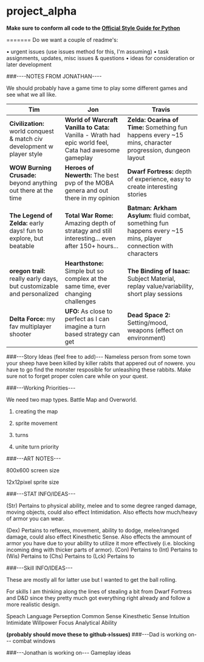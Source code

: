 project_alpha
=============

**Make sure to conform all code to the [Official Style Guide for Python](http://legacy.python.org/dev/peps/pep-0008/)**

=======
Do we want a couple of readme's:

• urgent issues (use issues method for this, I'm assuming)
• task assignments, updates, misc issues & questions
• ideas for consideration or later development

###----NOTES FROM JONATHAN----

We should probably have a game time to play some different games and see what we all like.

Tim | Jon | Travis
--- | --- | ---
**Civilization:** world conquest & match civ development w player style  | **World of Warcraft Vanilla to Cata:** Vanilla - Wrath had epic world feel, Cata had awesome gameplay | **Zelda: Ocarina of Time:** Something fun happens every ~15 mins, character progression, dungeon layout |   
**WOW Burning Crusade:** beyond anything out there at the time | **Heroes of Newerth:** The best pvp of the MOBA genera and out there in my opinion | **Dwarf Fortress:** depth of experience, easy to create interesting stories |
**The Legend of Zelda:** early days! fun to explore, but beatable  |  **Total War Rome:** Amazing depth of stratagy and still interesting... even after 150+ hours... | **Batman: Arkham Asylum:** fluid combat, something fun happens every ~15 mins, player connection with characters |
**oregon trail:** really early days, but customizable and personalized | **Hearthstone:** Simple but so complex at the same time, ever changing challenges | **The Binding of Isaac:** Subject Material, replay value/variability, short play sessions |
**Delta Force:** my fav multiplayer shooter | **UFO:** As close to perfect as I can imagine a turn based strategy can get | **Dead Space 2:** Setting/mood, weapons (effect on environment) | 

###---Story Ideas (feel free to add)---
Nameless person from some town 
your sheep have been killed by killer rabits that appered out of nowere.
you have to go find the monster resposible for unleashing these rabbits.
Make sure not to forget proper colen care while on your quest.

###---Working Priorities---

We need two map types. Battle Map and Overworld.

1. creating the map

2. sprite movement

3. turns

4. unite turn priority

###---ART NOTES---

800x600 screen size

12x12pixel sprite size


###---STAT INFO/IDEAS---

(Str) Pertains to physical ability, melee and to some degree ranged damage, moving objects,
could also effect Intimidation. Also effects how much/heavy of armor you can wear.

(Dex) Pertains to reflexes, movement, ability to dodge, melee/ranged damage, could also effect Kinesthetic Sense.
Also effects the ammount of armor you have due to your ability to utilize it more effectively (i.e. blocking incoming dmg with thicker parts of armor).
(Con) Pertains to
(Int) Pertains to
(Wis) Pertains to
(Chs) Pertains to
(Lck) Pertains to

###---Skill INFO/IDEAS---

These are mostly all for latter use but I wanted to get the ball rolling.

For skills I am thinking along the lines of stealing a bit from Dwarf Fortress and D&D since
they pretty much got everything right already and follow a more realistic design.

Speach
Language
Perseption
Common Sense
Kinesthetic Sense
Intuition
Intimidate
Willpower
Focus
Analytical Ability

**(probably should move these to github->Issues)**
###---Dad is working on---
combat windows

###---Jonathan is working on---
Gameplay ideas

